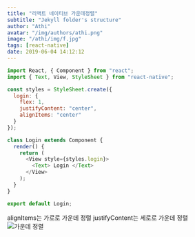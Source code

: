 ```yaml
---
title: "리액트 네이티브 가운데정렬"
subtitle: "Jekyll folder's structure"
author: "Athi"
avatar: "/img/authors/athi.png"
image: "/athi/img/f.jpg"
tags: [react-native]
date: 2019-06-04 14:12:12
---
```


```javascript
import React, { Component } from "react";
import { Text, View, StyleSheet } from "react-native";

const styles = StyleSheet.create({
  login: {
    flex: 1,
    justifyContent: "center",
    alignItems: "center"
  }
});

class Login extends Component {
  render() {
    return (
      <View style={styles.login}>
        <Text> Login </Text>
      </View>
    );
  }
}

export default Login;
```

alignItems는 가로로 가운데 정렬
justifyContent는 세로로 가운데 정렬
![가운데 정렬](https://i.imgur.com/n4DVf3q.png)
